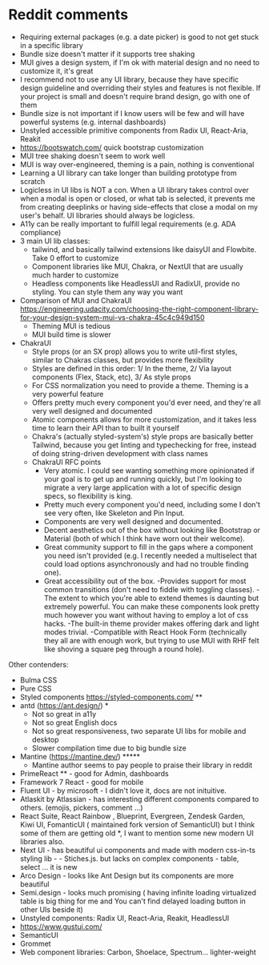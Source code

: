 # Reddit comments

- Requiring external packages (e.g. a date picker) is good to not get stuck in a specific library
- Bundle size doesn't matter if it supports tree shaking
- MUI gives a design system, if I'm ok with material design and no need to customize it, it's great
- I recommend not to use any UI library, because they have specific design guideline and overriding their styles and features is not flexible. If your project is small and doesn't require brand design, go with one of them
- Bundle size is not important if I know users will be few and will have powerful systems (e.g. internal dashboards)
- Unstyled accessible primitive components from Radix UI, React-Aria, Reakit
- https://bootswatch.com/ quick bootstrap customization
- MUI tree shaking doesn't seem to work well
- MUI is way over-engineered, theming is a pain, nothing is conventional
- Learning a UI library can take longer than building prototype from scratch
- Logicless in UI libs is NOT a con. When a UI library takes control over when a modal is open or closed, or what tab is selected, it prevents me from creating deeplinks or having side-effects that close a modal on my user's behalf. UI libraries should always be logicless.
- A11y can be really important to fulfill legal requirements (e.g. ADA compliance)
- 3 main UI lib classes:
  - tailwind, and basically tailwind extensions like daisyUI and Flowbite. Take 0 effort to customize
  - Component libraries like MUI, Chakra, or NextUI that are usually much harder to customize
  - Headless components like HeadlessUI and RadixUI, provide no styling. You can style them any way you want
- Comparison of MUI and ChakraUI https://engineering.udacity.com/choosing-the-right-component-library-for-your-design-system-mui-vs-chakra-45c4c949d150
  - Theming MUI is tedious
  - MUI build time is slower
- ChakraUI
  - Style props (or an SX prop) allows you to write util-first styles, similar to Chakras classes, but provides more flexibility
  - Styles are defined in this order: 1/ In the theme, 2/ Via layout components (Flex, Stack, etc), 3/ As style props
  - For CSS normalization you need to provide a theme. Theming is a very powerful feature
  - Offers pretty much every component you'd ever need, and they're all very well designed and documented
  - Atomic components allows for more customization, and it takes less time to learn their API than to built it yourself
  - Chakra's (actually styled-system's) style props are basically better Tailwind, because you get linting and typechecking for free, instead of doing string-driven development with class names
  - ChakraUI RFC points
    - Very atomic. I could see wanting something more opinionated if your goal is to get up and running quickly, but I'm looking to migrate a very large application with a lot of specific design specs, so flexibility is king.
    - Pretty much every component you'd need, including some I don't see very often, like Skeleton and Pin Input.
    - Components are very well designed and documented.
    - Decent aesthetics out of the box without looking like Bootstrap or Material (both of which I think have worn out their welcome).
    - Great community support to fill in the gaps where a component you need isn't provided (e.g. I recently needed a multiselect that could load options asynchronously and had no trouble finding one).
    - Great accessibility out of the box.
    -Provides support for most common transitions (don't need to fiddle with toggling classes).
    -The extent to which you're able to extend themes is daunting but extremely powerful. You can make these components look pretty much however you want without having to employ a lot of css hacks.
    -The built-in theme provider makes offering dark and light modes trivial.
    -Compatible with React Hook Form (technically they all are with enough work, but trying to use MUI with RHF felt like shoving a square peg through a round hole).


Other contenders:

- Bulma CSS
- Pure CSS
- Styled components https://styled-components.com/ **
- antd (https://ant.design/) *
  - Not so great in a11y
  - Not so great English docs
  - Not so great responsiveness, two separate UI libs for mobile and desktop
  - Slower compilation time due to big bundle size
- Mantine (https://mantine.dev/) *****
  - Mantine author seems to pay people to praise their library in reddit
- PrimeReact ** - good for Admin, dashboards
- Framework 7 React - good for mobile
- Fluent UI - by microsoft - I didn't love it, docs are not inituitive.
- Atlaskit by Atlassian - has interesting different components compared to others. (emojis, pickers, comment ...)
- React Suite, React Rainbow , Blueprint, Evergreen, Zendesk Garden, Kiwi UI, FomanticUI ( maintained fork version of SemanticUI)
but I think some of them are getting old *, I want to mention some new modern UI libraries also.
- Next UI - has beautiful ui components and made with modern css-in-ts styling lib - - Stiches.js. but lacks on complex components - table, select ... it is new
- Arco Design - looks like Ant Design but its components are more beautiful
- Semi.design - looks much promising ( having infinite loading virtualized table is big thing for me and You can't find delayed loading button in other UIs beside it)
- Unstyled components: Radix UI, React-Aria, Reakit, HeadlessUI
- https://www.gustui.com/
- SemanticUI
- Grommet
- Web component libraries: Carbon, Shoelace, Spectrum... lighter-weight